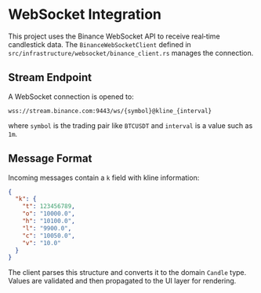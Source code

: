 # WebSocket Integration

This project uses the Binance WebSocket API to receive real‑time candlestick data. The `BinanceWebSocketClient` defined in `src/infrastructure/websocket/binance_client.rs` manages the connection.

## Stream Endpoint

A WebSocket connection is opened to:

```
wss://stream.binance.com:9443/ws/{symbol}@kline_{interval}
```

where `symbol` is the trading pair like `BTCUSDT` and `interval` is a value such as `1m`.

## Message Format

Incoming messages contain a `k` field with kline information:

```json
{
  "k": {
    "t": 123456789,
    "o": "10000.0",
    "h": "10100.0",
    "l": "9900.0",
    "c": "10050.0",
    "v": "10.0"
  }
}
```

The client parses this structure and converts it to the domain `Candle` type. Values are validated and then propagated to the UI layer for rendering.
